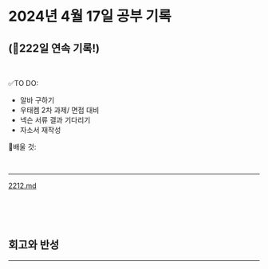 # 2024년 4월 17일 공부 기록 
## (🚀222일 연속 기록!)

<br>

✅TO DO: 

- 알바 구하기
- 우태켐 2차 과제/ 면접 대비
- 넥슨 서류 결과 기다리기
- 자소서 재작성


💭배울 것:


<br>

---

[2212.md](..%2F..%2F..%2FAlgorithm%2FSolvedProblem%2F%EA%B7%B8%EB%A6%AC%EB%94%94%2F2212%2F2212.md)



<br><br><br>





## 회고와 반성

---

